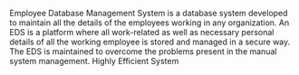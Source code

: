 Employee Database Management System is a database system developed to maintain all the details of the employees working in any organization. 
An EDS is a platform where all work-related as well as necessary personal details of all the working employee is stored and managed in a secure way.
The EDS is maintained to overcome the problems present in the manual system management. 
Highly Efficient System

